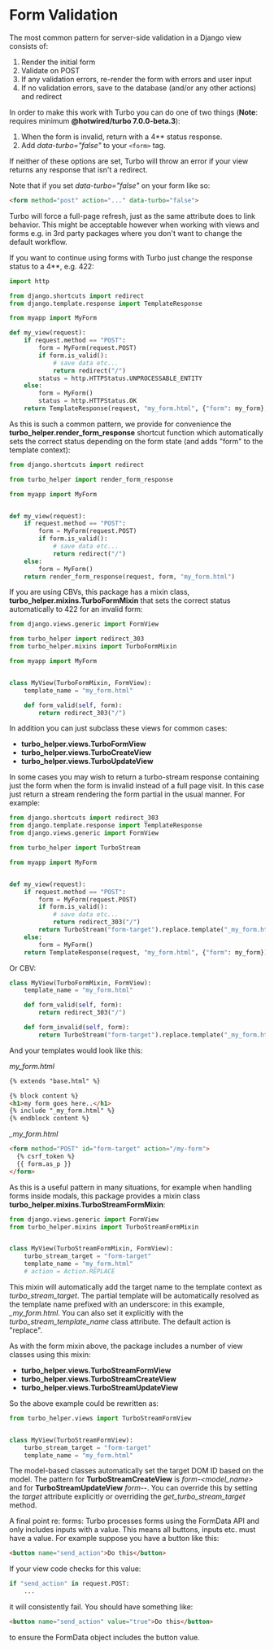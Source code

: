 # Form Validation

The most common pattern for server-side validation in a Django view consists of:

1. Render the initial form
2. Validate on POST
3. If any validation errors, re-render the form with errors and user input
4. If no validation errors, save to the database (and/or any other actions) and redirect

In order to make this work with Turbo you can do one of two things (**Note**: requires minimum **@hotwired/turbo 7.0.0-beta.3**):

1. When the form is invalid, return with a 4** status response.
2. Add *data-turbo="false"* to your `<form>` tag.

If neither of these options are set, Turbo will throw an error if your view returns any response that isn't a redirect.

Note that if you set *data-turbo="false"* on your form like so:

```html
<form method="post" action="..." data-turbo="false">
```

Turbo will force a full-page refresh, just as the same attribute does to link behavior. This might be acceptable however when working with views and forms e.g. in 3rd party packages where you don't want to change the default workflow.

If you want to continue using forms with Turbo just change the response status to a 4**, e.g. 422:

```python
import http

from django.shortcuts import redirect
from django.template.response import TemplateResponse

from myapp import MyForm

def my_view(request):
    if request.method == "POST":
        form = MyForm(request.POST)
        if form.is_valid():
            # save data etc...
            return redirect("/")
        status = http.HTTPStatus.UNPROCESSABLE_ENTITY
    else:
        form = MyForm()
        status = http.HTTPStatus.OK
    return TemplateResponse(request, "my_form.html", {"form": my_form}, status=status)
```

As this is such a common pattern, we provide for convenience the **turbo_helper.render_form_response** shortcut function which automatically sets the correct status depending on the form state (and adds "form" to the template context):

```python
from django.shortcuts import redirect

from turbo_helper import render_form_response

from myapp import MyForm


def my_view(request):
    if request.method == "POST":
        form = MyForm(request.POST)
        if form.is_valid():
            # save data etc...
            return redirect("/")
    else:
        form = MyForm()
    return render_form_response(request, form, "my_form.html")
```

If you are using CBVs, this package has a mixin class, **turbo_helper.mixins.TurboFormMixin** that sets the correct status automatically to 422 for an invalid form:

```python
from django.views.generic import FormView

from turbo_helper import redirect_303
from turbo_helper.mixins import TurboFormMixin

from myapp import MyForm


class MyView(TurboFormMixin, FormView):
    template_name = "my_form.html"

    def form_valid(self, form):
        return redirect_303("/")
```

In addition you can just subclass these views for common cases:

- **turbo_helper.views.TurboFormView**
- **turbo_helper.views.TurboCreateView**
- **turbo_helper.views.TurboUpdateView**

In some cases you may wish to return a turbo-stream response containing just the form when the form is invalid instead of a full page visit. In this case just return a stream rendering the form partial in the usual manner. For example:

```python
from django.shortcuts import redirect_303
from django.template.response import TemplateResponse
from django.views.generic import FormView

from turbo_helper import TurboStream

from myapp import MyForm


def my_view(request):
    if request.method == "POST":
        form = MyForm(request.POST)
        if form.is_valid():
            # save data etc...
            return redirect_303("/")
        return TurboStream("form-target").replace.template("_my_form.html").render(request=request)
    else:
        form = MyForm()
    return TemplateResponse(request, "my_form.html", {"form": my_form})
```

Or CBV:

```python
class MyView(TurboFormMixin, FormView):
    template_name = "my_form.html"

    def form_valid(self, form):
        return redirect_303("/")

    def form_invalid(self, form):
        return TurboStream("form-target").replace.template("_my_form.html").render(request=request)
```

And your templates would look like this:

*my_form.html*

```html
{% extends "base.html" %}

{% block content %}
<h1>my form goes here..</h1>
{% include "_my_form.html" %}
{% endblock content %}
```

*_my_form.html*

```html
<form method="POST" id="form-target" action="/my-form">
  {% csrf_token %}
  {{ form.as_p }}
</form>
```

As this is a useful pattern in many situations, for example when handling forms inside modals, this package provides a mixin class **turbo_helper.mixins.TurboStreamFormMixin**:

```python
from django.views.generic import FormView
from turbo_helper.mixins import TurboStreamFormMixin


class MyView(TurboStreamFormMixin, FormView):
    turbo_stream_target = "form-target"
    template_name = "my_form.html"
    # action = Action.REPLACE
```

This mixin will automatically add the target name to the template context as *turbo_stream_target*. The partial template will be automatically resolved as the template name prefixed with an underscore: in this example, *_my_form.html*. You can also set it explicitly with the *turbo_stream_template_name* class attribute. The default action is "replace".

As with the form mixin above, the package includes a number of view classes using this mixin:

- **turbo_helper.views.TurboStreamFormView**
- **turbo_helper.views.TurboStreamCreateView**
- **turbo_helper.views.TurboStreamUpdateView**

So the above example could be rewritten as:

```python
from turbo_helper.views import TurboStreamFormView


class MyView(TurboStreamFormView):
    turbo_stream_target = "form-target"
    template_name = "my_form.html"
```

The model-based classes automatically set the target DOM ID based on the model. The pattern for **TurboStreamCreateView** is *form-<model_name>* and for **TurboStreamUpdateView** *form-<model-name>-<pk>*. You can override this by setting the *target* attribute explicitly or overriding the *get_turbo_stream_target* method.

A final point re: forms: Turbo processes forms using the FormData API and only includes inputs with a value. This means all buttons, inputs etc. must have a value. For example suppose you have a button like this:

```html
<button name="send_action">Do this</button>
```

If your view code checks for this value:

```python
if "send_action" in request.POST:
    ...
```

it will consistently fail. You should have something like:

```html
<button name="send_action" value="true">Do this</button>
```

to ensure the FormData object includes the button value.

